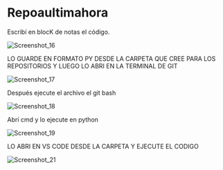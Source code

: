 # Repoaultimahora 
Escribí en blocK de notas el código.

![Screenshot_16](https://github.com/paolagatos123/Repoaultimahora/assets/142703027/46f97dfb-d21d-4fd4-ba30-115bb1dde0ff)


LO GUARDE EN FORMATO PY DESDE LA CARPETA QUE CREE PARA LOS REPOSITORIOS Y LUEGO LO ABRI EN LA TERMINAL DE GIT

![Screenshot_17](https://github.com/paolagatos123/Repoaultimahora/assets/142703027/34e18f4a-cbf9-4f25-97e8-b43854883985)

Después ejecute el archivo el git bash

![Screenshot_18](https://github.com/paolagatos123/Repoaultimahora/assets/142703027/1d5dca4d-a608-40ad-9387-5e71945d7f81)

Abrí cmd y lo ejecute en python

![Screenshot_19](https://github.com/paolagatos123/Repoaultimahora/assets/142703027/0a43089b-5837-4900-972c-26239f500147)

LO ABRI EN VS CODE DESDE LA CARPETA Y EJECUTE EL CODIGO

![Screenshot_21](https://github.com/paolagatos123/Repoaultimahora/assets/142703027/a9e62a02-e7a3-46ad-9387-1da6d90d7585)




